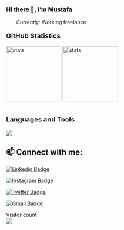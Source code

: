 ### Hi there 👋, I’m Mustafa

&nbsp;&nbsp;&nbsp;&nbsp;&nbsp;&nbsp;<i> Currently:</i> Working freelance

<p style="font-weight: bold; font-size: 18px">GitHub Statistics</p>
<div style="align: left;">
  <img src="https://github-readme-stats.vercel.app/api?username=kmustafa0&show_icons=true&theme=dracula" width="%100" height="150px" alt="stats" />
  <img src="https://github-readme-stats.vercel.app/api/top-langs/?username=kmustafa0&layout=compact&theme=dracula" width="%100" height="150px" alt="stats" />
</div>

<br/>

<p style="font-weight: bold; font-size: 18px">Languages and Tools</p>
    <img src="https://skillicons.dev/icons?i=js,react,php,mysql,git,&perline=5&theme=dark">

## 📫 Connect with me:

[![Linkedin Badge](https://img.shields.io/badge/mustafakole-follow%20on%20linkedin-blue?style=for-the-badge&logo=linkedin)](https://www.linkedin.com/in/kolemustafa/)

[![İnstagram Badge](https://img.shields.io/badge/mmustafakole-FOLLOW%20ON%20INSTAGRAM-blue?style=for-the-badge&logo=instagram)](https://www.instagram.com/mmustafakole/)

[![Twitter Badge](https://img.shields.io/badge/mustafakole0-FOLLOW%20ON%20TWITTER-blue?style=for-the-badge&logo=twitter)](https://www.twitter.com/mustafakole0/)

[![Gmail Badge](https://img.shields.io/badge/mustafakolemst%40gmail.com-Send%20Mail-blue?style=for-the-badge&logo=gmail)](mailto:mustafakolemst@gmail.com)

<p align="left"> 
  Visitor count<br>
  <img src="https://profile-counter.glitch.me/kmustafa0/count.svg" />
</p>
